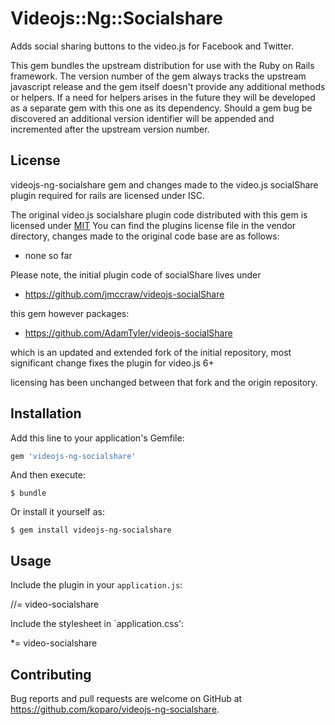 # Videojs::Ng::Socialshare

Adds social sharing buttons to the video.js for Facebook and Twitter.

This gem bundles the upstream distribution for use with the Ruby on Rails framework. The version number of
the gem always tracks the upstream javascript release and the gem itself doesn't provide any additional
methods or helpers. If a need for helpers arises in the future they will be developed as a separate gem
with this one as its dependency. Should a gem bug be discovered an additional version identifier will be
appended and incremented after the upstream version number.

## License
videojs-ng-socialshare gem and changes made to the video.js socialShare plugin required for rails are licensed under ISC.

The original video.js socialshare plugin code distributed with this gem is licensed under [MIT](https://tldrlegal.com/license/mit-license)
You can find the plugins license file in the vendor directory, changes made to the original code base are as follows:

 - none so far

Please note, the initial plugin code of socialShare lives under

 - https://github.com/jmccraw/videojs-socialShare

this gem however packages:

 - https://github.com/AdamTyler/videojs-socialShare

which is an updated and extended fork of the initial repository,
most significant change fixes the plugin for video.js 6+

licensing has been unchanged between that fork and the origin repository.

## Installation

Add this line to your application's Gemfile:

```ruby
gem 'videojs-ng-socialshare'
```

And then execute:

    $ bundle

Or install it yourself as:

    $ gem install videojs-ng-socialshare

## Usage

Include the plugin in your `application.js`:

  //= video-socialshare

Include the stylesheet in `application.css':

  *= video-socialshare

## Contributing

Bug reports and pull requests are welcome on GitHub at https://github.com/koparo/videojs-ng-socialshare.

